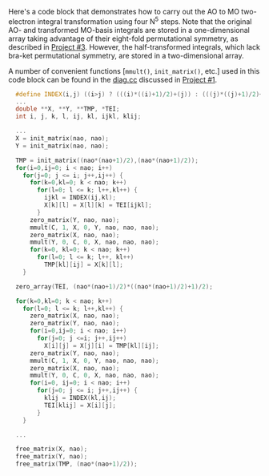 Here's a code block that demonstrates how to carry out the AO to MO two-electron integral transformation using four N<sup>5</sup> steps.  Note that the original AO- and transformed MO-basis integrals are stored in a one-dimensional array taking advantage of their eight-fold permutational symmetry, as described in [Project #3](../Project%2303).  However, the half-transformed integrals, which lack bra-ket permutational symmetry, are stored in a two-dimensional array.

A number of convenient functions [`mmult()`, `init_matrix()`, etc.] used in this code block can be found in the [diag.cc](http://sirius.chem.vt.edu/~crawdad/programming/diag.cc) discussed in [Project #1](../Project%2301).

```c++
  #define INDEX(i,j) ((i>j) ? (((i)*((i)+1)/2)+(j)) : (((j)*((j)+1)/2)+(i)))
  ...
  double **X, **Y, **TMP, *TEI;
  int i, j, k, l, ij, kl, ijkl, klij;

  ...
  X = init_matrix(nao, nao);
  Y = init_matrix(nao, nao);

  TMP = init_matrix((nao*(nao+1)/2),(nao*(nao+1)/2));
  for(i=0,ij=0; i < nao; i++)
    for(j=0; j <= i; j++,ij++) {
      for(k=0,kl=0; k < nao; k++)
        for(l=0; l <= k; l++,kl++) {
          ijkl = INDEX(ij,kl);
          X[k][l] = X[l][k] = TEI[ijkl];
        }
      zero_matrix(Y, nao, nao);
      mmult(C, 1, X, 0, Y, nao, nao, nao);
      zero_matrix(X, nao, nao);
      mmult(Y, 0, C, 0, X, nao, nao, nao);
      for(k=0, kl=0; k < nao; k++)
        for(l=0; l <= k; l++, kl++)
          TMP[kl][ij] = X[k][l];
    }

  zero_array(TEI, (nao*(nao+1)/2)*((nao*(nao+1)/2)+1)/2);

  for(k=0,kl=0; k < nao; k++)
    for(l=0; l <= k; l++,kl++) {
      zero_matrix(X, nao, nao);
      zero_matrix(Y, nao, nao);
      for(i=0,ij=0; i < nao; i++)
        for(j=0; j <=i; j++,ij++)
          X[i][j] = X[j][i] = TMP[kl][ij];
      zero_matrix(Y, nao, nao);
      mmult(C, 1, X, 0, Y, nao, nao, nao);
      zero_matrix(X, nao, nao);
      mmult(Y, 0, C, 0, X, nao, nao, nao);
      for(i=0, ij=0; i < nao; i++)
        for(j=0; j <= i; j++,ij++) {
          klij = INDEX(kl,ij);
          TEI[klij] = X[i][j];
        }
    }

  ...

  free_matrix(X, nao);
  free_matrix(Y, nao);
  free_matrix(TMP, (nao*(nao+1)/2));

```

